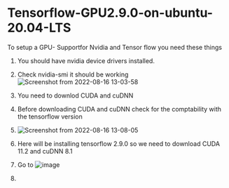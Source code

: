 # Tensorflow-GPU2.9.0-on-ubuntu-20.04-LTS


To setup a GPU- Supportfor Nvidia and Tensor flow you need these things
1. You should have nvidia device drivers installed.
2. Check nvidia-smi it should be working
![Screenshot from 2022-08-16 13-03-58](https://user-images.githubusercontent.com/45037843/184864535-2db2dbfa-8c9a-4afd-ba42-f268b975215a.png)

3. You need to downlod CUDA and cuDNN
4. Before downloading CUDA and cuDNN check for the comptability with the tensorflow version
5. ![Screenshot from 2022-08-16 13-08-05](https://user-images.githubusercontent.com/45037843/184865155-4957c2c5-361e-409e-a99e-7bfc20808f0a.png)

6. Here will be installing tensorflow 2.9.0 so we need to download CUDA 11.2 and cuDNN 8.1
7. Go to ![image](https://user-images.githubusercontent.com/45037843/184865333-36f5eeea-618b-490d-b8bb-c25315a33770.png)

8. 
